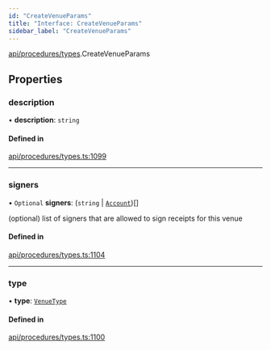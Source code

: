 ```yaml
---
id: "CreateVenueParams"
title: "Interface: CreateVenueParams"
sidebar_label: "CreateVenueParams"
---
```


[api/procedures/types](../../../../../modules/API/Procedures/Types/Types.md).CreateVenueParams

## Properties

### description

• **description**: `string`

#### Defined in

[api/procedures/types.ts:1099](https://github.com/PolymeshAssociation/polymesh-sdk/blob/8a9158669/src/api/procedures/types.ts#L1099)

___

### signers

• `Optional` **signers**: (`string` \| [`Account`](../../../../../classes/API/Entities/Account/Account.md))[]

(optional) list of signers that are allowed to sign receipts for this venue

#### Defined in

[api/procedures/types.ts:1104](https://github.com/PolymeshAssociation/polymesh-sdk/blob/8a9158669/src/api/procedures/types.ts#L1104)

___

### type

• **type**: [`VenueType`](../../../../../enums/API/Entities/Venue/Types/VenueType/VenueType.md)

#### Defined in

[api/procedures/types.ts:1100](https://github.com/PolymeshAssociation/polymesh-sdk/blob/8a9158669/src/api/procedures/types.ts#L1100)
